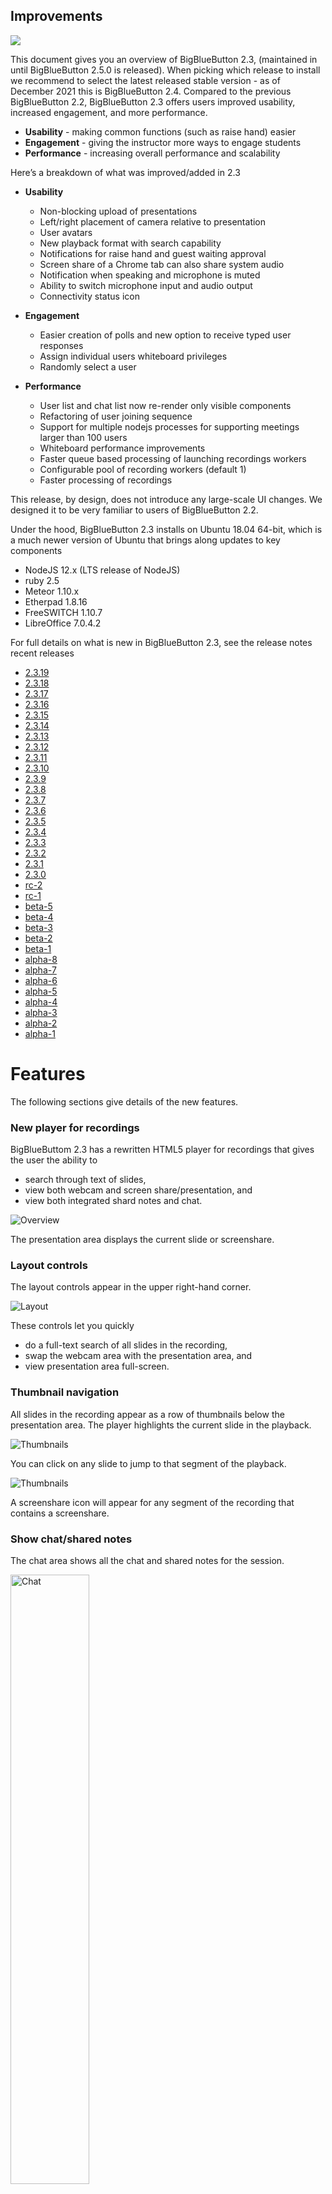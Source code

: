 Improvements
----------

![](https://docs.bigbluebutton.org/images/23-header.png)

This document gives you an overview of BigBlueButton 2.3, (maintained in until BigBlueButton 2.5.0 is released). When picking which release to install we recommend to select the latest released stable version - as of December 2021 this is BigBlueButton 2.4. Compared to the previous BigBlueButton 2.2, BigBlueButton 2.3 offers users improved usability, increased engagement, and more performance.

* **Usability** - making common functions (such as raise hand) easier
* **Engagement** - giving the instructor more ways to engage students
* **Performance** - increasing overall performance and scalability

Here’s a breakdown of what was improved/added in 2.3

* **Usability**

  * Non-blocking upload of presentations
  * Left/right placement of camera relative to presentation
  * User avatars
  * New playback format with search capability
  * Notifications for raise hand and guest waiting approval
  * Screen share of a Chrome tab can also share system audio
  * Notification when speaking and microphone is muted
  * Ability to switch microphone input and audio output
  * Connectivity status icon

* **Engagement**

  * Easier creation of polls and new option to receive typed user responses
  * Assign individual users whiteboard privileges
  * Randomly select a user

* **Performance**

  * User list and chat list now re-render only visible components
  * Refactoring of user joining sequence
  * Support for multiple nodejs processes for supporting meetings larger than 100 users
  * Whiteboard performance improvements
  * Faster queue based processing of launching recordings workers
  * Configurable pool of recording workers (default 1)
  * Faster processing of recordings

This release, by design, does not introduce any large-scale UI changes. We designed it to be very familiar to users of BigBlueButton 2.2.

Under the hood, BigBlueButton 2.3 installs on Ubuntu 18.04 64-bit, which is a much newer version of Ubuntu that brings along updates to key components

* NodeJS 12.x (LTS release of NodeJS)
* ruby 2.5
* Meteor 1.10.x
* Etherpad 1.8.16
* FreeSWITCH 1.10.7
* LibreOffice 7.0.4.2

For full details on what is new in BigBlueButton 2.3, see the release notes recent releases

* [2.3.19](https://github.com/bigbluebutton/bigbluebutton/releases/tag/v2.3.19)
* [2.3.18](https://github.com/bigbluebutton/bigbluebutton/releases/tag/v2.3.18)
* [2.3.17](https://github.com/bigbluebutton/bigbluebutton/releases/tag/v2.3.17)
* [2.3.16](https://github.com/bigbluebutton/bigbluebutton/releases/tag/v2.3.16)
* [2.3.15](https://github.com/bigbluebutton/bigbluebutton/releases/tag/v2.3.15)
* [2.3.14](https://github.com/bigbluebutton/bigbluebutton/releases/tag/v2.3.14)
* [2.3.13](https://github.com/bigbluebutton/bigbluebutton/releases/tag/v2.3.13)
* [2.3.12](https://github.com/bigbluebutton/bigbluebutton/releases/tag/v2.3.12)
* [2.3.11](https://github.com/bigbluebutton/bigbluebutton/releases/tag/v2.3.11)
* [2.3.10](https://github.com/bigbluebutton/bigbluebutton/releases/tag/v2.3.10)
* [2.3.9](https://github.com/bigbluebutton/bigbluebutton/releases/tag/v2.3.9)
* [2.3.8](https://github.com/bigbluebutton/bigbluebutton/releases/tag/v2.3.8)
* [2.3.7](https://github.com/bigbluebutton/bigbluebutton/releases/tag/v2.3.7)
* [2.3.6](https://github.com/bigbluebutton/bigbluebutton/releases/tag/v2.3.6)
* [2.3.5](https://github.com/bigbluebutton/bigbluebutton/releases/tag/v2.3.5)
* [2.3.4](https://github.com/bigbluebutton/bigbluebutton/releases/tag/v2.3.4)
* [2.3.3](https://github.com/bigbluebutton/bigbluebutton/releases/tag/v2.3.3)
* [2.3.2](https://github.com/bigbluebutton/bigbluebutton/releases/tag/v2.3.2)
* [2.3.1](https://github.com/bigbluebutton/bigbluebutton/releases/tag/v2.3.1)
* [2.3.0](https://github.com/bigbluebutton/bigbluebutton/releases/tag/v2.3.0)
* [rc-2](https://github.com/bigbluebutton/bigbluebutton/releases/tag/v2.3-rc-2)
* [rc-1](https://github.com/bigbluebutton/bigbluebutton/releases/tag/v2.3-rc-1)
* [beta-5](https://github.com/bigbluebutton/bigbluebutton/releases/tag/v2.3-beta-5)
* [beta-4](https://github.com/bigbluebutton/bigbluebutton/releases/tag/v2.3-beta-4)
* [beta-3](https://github.com/bigbluebutton/bigbluebutton/releases/tag/v2.3-beta-3)
* [beta-2](https://github.com/bigbluebutton/bigbluebutton/releases/tag/v2.3-beta-2)
* [beta-1](https://github.com/bigbluebutton/bigbluebutton/releases/tag/v2.3-beta-1)
* [alpha-8](https://github.com/bigbluebutton/bigbluebutton/releases/tag/v2.3-alpha-8)
* [alpha-7](https://github.com/bigbluebutton/bigbluebutton/releases/tag/v2.3-alpha-7)
* [alpha-6](https://github.com/bigbluebutton/bigbluebutton/releases/tag/v2.3-alpha-6)
* [alpha-5](https://github.com/bigbluebutton/bigbluebutton/releases/tag/v2.3-alpha-5)
* [alpha-4](https://github.com/bigbluebutton/bigbluebutton/releases/tag/v2.3-alpha-4)
* [alpha-3](https://github.com/bigbluebutton/bigbluebutton/releases/tag/v2.3-alpha-3)
* [alpha-2](https://github.com/bigbluebutton/bigbluebutton/releases/tag/v2.3-alpha-2)
* [alpha-1](https://github.com/bigbluebutton/bigbluebutton/releases/tag/v2.3-alpha-1)

Features
==========

The following sections give details of the new features.

### New player for recordings ###

BigBlueButtom 2.3 has a rewritten HTML5 player for recordings that gives the user the ability to

* search through text of slides,
* view both webcam and screen share/presentation, and
* view both integrated shard notes and chat.

![Overview](https://docs.bigbluebutton.org/images/22-playback-overview.png)

The presentation area displays the current slide or screenshare.

### Layout controls ###

The layout controls appear in the upper right-hand corner.

![Layout](https://docs.bigbluebutton.org/images/22-playback-layout.png)

These controls let you quickly

* do a full-text search of all slides in the recording,
* swap the webcam area with the presentation area, and
* view presentation area full-screen.

### Thumbnail navigation ###

All slides in the recording appear as a row of thumbnails below the presentation area. The player highlights the current slide in the playback.

![Thumbnails](https://docs.bigbluebutton.org/images/22-playback-thumb.png)

You can click on any slide to jump to that segment of the playback.

![Thumbnails](https://docs.bigbluebutton.org/images/22-playback-thumbnails.png)

A screenshare icon will appear for any segment of the recording that contains a screenshare.

### Show chat/shared notes ###

The chat area shows all the chat and shared notes for the session.

<img alt="Chat" src="https://docs.bigbluebutton.org/images/22-playback-chat.png" width="50%" />

Click the shared notes and chat icons to switch between the views. The shared notes shows the final state of shared notes when the recording ended.

The chat messages are clickable, enabling the user to quickly advance to the recording at the point which that chat message was entered. Poll results now appear in the chat as well.

### Search ###

When creating the recording, BigBlueButton extracts the text for each slide.

Clicking the magnifying glass icon will bring up a search dialog box that lets enter text and show only the slides that contain that text. In the screenshot below, the user typed ‘avoc’ and found one slide contained that text.

<img alt="Search" src="https://docs.bigbluebutton.org/images/22-playback-search2.png" width="50%" />

Clicking the search icon will apply the search filter to the thumbnails. The user can then click a thumbnail to advance to that segment in the recording that has the search text on the slide.

<img alt="Search" src="https://docs.bigbluebutton.org/images/22-playback-results.png" width="50%" />

Clicking the ‘x’ button clears the search and displays all thumbnails again.

### Playback speed ###

The playback control lets the user adjust the playback speed for the recording.

<img alt="Search" src="https://docs.bigbluebutton.org/images/22-playback-speed.png" width="25%" />

Usability
----------

### Quickly choose a presentation ###

When you upload a presentation, the ‘+’ shows a list of all uploaded presentations, making it very easy to switch between them.

<img alt="Choose Presentation" src="https://docs.bigbluebutton.org/images/22-choose-presentation.png" width="25%" />

### Notifications of raise hand ###

Moderators have two additional notifications: raise hands and guest waiting.

<img alt="Moderator notifications" src="https://docs.bigbluebutton.org/images/23-moderator-notifications.png" width="50%" />

For raise hands, a persistent toast notification will appear when a student raises their hand. The notification will remain the screen as long as at least one student has their hand raised.

<img alt="multiple notifications" src="https://docs.bigbluebutton.org/images/23-two-students.png" width="50%" />

The teacher can lower individual hands by clicking on user’s avatar in the notification - for example, clicking on ‘Ma’ will lower Matthew Thomas’s hand) - or the teacher can lower all hands and close the dialog by clicking “Lower Hands”.

To make it easier to raise/lower your hand, users now have a Raise Hand button on the toolbar.

<img alt="Moderator notifications" src="https://docs.bigbluebutton.org/images/23-raise-hand.png" width="50%" />

The Raise Hand button is a one-click shortcut for a clicking on your avatar, choosing Set status, and choosing Raise hand.

### Repositioning webcams ###

The webcams can now appear on the left or right of the presentation, maximizing the available viewing area for the presentation.

<img alt="Repositioning webcams" src="https://docs.bigbluebutton.org/images/bigbluebutton-repositioning-webcams.png" width="75%" />

### Uploaded slides in the background ###

When upload slides, the presenter immediately returns to the main window and can continue to engage students as the slides upload in the background.

<img alt="BigBlueButton uploaded slides" src="https://docs.bigbluebutton.org/images/bigbluebutton-uploaded-slides.png" width="50%" />

### Network connectivity icon ###

A network connectivity status icon now appears in the upper right-hand corner. This icon will show green when connectivity is good, and will change when the client detects a degraded connection or loss of connection.

<img alt="BigBlueButton connectivity indicator" src="https://docs.bigbluebutton.org/images/23-connectivity-bad.gif" width="75%" />

This icon shows green when the BigBlueButton client has a stable connection. If the client looses connection to the server, the connectivity icon will turn red and the client will attempt to reconnect.

The icon is clickable. When clicked, a dialog appears that lets the user turn off webcam and/or screen share videos to reduce bandwidth.

<img alt="BigBlueButton connectivity indicator" src="https://docs.bigbluebutton.org/images/23-connectivity-dialog.png" width="75%" />

The dialog will also show a recent log of connectivity changes. Here shows the user that at 8:11 am the client detected that the network connection was degraded.

Note: The design of the network icons and color are still under development.

### User connectivity log for moderators ###

To help moderators see if any users are having connectivity issues, when a moderator clicks their Connectivity Status icon, they will see a log of their connectivity status as well as a log of the connectivity status for all students in their session.

<img alt="BigBlueButton connection status" src="https://docs.bigbluebutton.org/images/bigbluebutton-connection-status.png" width="75%" />

Here the screen shot shows that Kert had a small dip in connectivity at 1:04 PM and Tyler at 1:18 PM. Note: The display is of past events, not current status. Kert’s and Tyler’s connectivity may have reverted to normal.

This log helps instructors quickly see if network bandwidth might be an issue. For example, if a user is saying the instructor’s audio is not sounding good, and the Connectivity status shows that user was recently shown a message that their client might be experiencing networking issues, then the poor audio is likely a result of networking issues.

### Smart Poll button with choices ###

The Smart Poll button now appears on the toolbar and shows the polling option.

<img alt="BigBlueButton smart polling" src="https://docs.bigbluebutton.org/images/bigbluebutton-smart-poll.png" width="75%" />

### Polling results in the chat experience ###

The poll results will also show in the chat. This helps make the poll results visible when the presentation is not visible, such as when sharing your screen.

<img alt="BigBlueButton connection status" src="https://docs.bigbluebutton.org/images/bigbluebutton-polling-results.png" width="50%" />

### Screen share system audio when sharing Chrome tab ###

When you screen share using Chrome and choose sharing a Chrome Tab, you can now include system audio from that tab. Users viewing the screen share will be able to hear any audio broadcasted from that tab.

To include the audio, choose `Chrome Tab` as check the `Share audio` option in the bottom left-hand corner.

<img alt="Screen share tab" src="https://docs.bigbluebutton.org/images/23-screen-share-tab.png" width="50%" />

### Notification of talking when muted ###

When talking with a muted microphone, BigBlueButton will now show a message that you are muted.

<img alt="Unmute microphone" src="https://docs.bigbluebutton.org/images/23-unmute-mic.png" width="50%" />

Engagement
----------

### Per-user whiteboard ###

You can give a specific student the ability to write on the whiteboard (instead of all students).

<img alt="BigBlueButton per-user whiteboard access" src="https://docs.bigbluebutton.org/images/23-give-whiteboard.png" width="50%" />

Once you have given an individual user whiteboard access, a pen icon appears next to their avatar.

<img alt="BigBlueButton per-user whiteboard access" src="https://docs.bigbluebutton.org/images/23-received-whiteboard.png" width="50%" />

You can revoke individual whiteboard access by clicking their avatar again and choosing “Remove whiteboard access”

<img alt="BigBlueButton per-user whiteboard access" src="https://docs.bigbluebutton.org/images/23-take-whiteboard.png" width="50%" />

When granting individual whiteboard access, a count will appear on the multi-user whiteboard icon showing you how many students you have granted access to the whiteboard.

<img alt="BigBlueButton per-user whiteboard access" src="https://docs.bigbluebutton.org/images/23-notification-of-whiteboard.png" width="50%" />

Clicking the multi-user whiteobard icon removes whiteboard access from everyone except the presenter.

### Easier editing of polling choices ###

The preset choices for polling – True/False, A/B/C/D, Yes/No/Abstention – are now just default labels for a given list of polling choices.

The presenter can now click the ‘+’ to add a new polling option, or the trash icon to remove a polling option.

<img alt="BigBlueButton polling typed responses" src="https://docs.bigbluebutton.org/images/bigbluebutton-polling-typed-response.png" width="75%" />

### Typed responses to polling questions ###

There is a new polling choice called **User Response**. With User Response, you can have students provide a written response to a poll question. From the user’s point of view, when prompted, they will see a dialog box in the lower right-hand corner.

<img alt="BigBlueButton polling typed responses" src="https://docs.bigbluebutton.org/images/23-user-reponse.png" width="75%" />

### Randomly choose a user ###

You can have BigBlueButton randomly pick a user in the class. You and the student chosen will see the choice after a brief animation.

<img alt="BigBlueButton randomly select a user" src="https://docs.bigbluebutton.org/images/bigbluebutton-randomly-select-a-user.png" width="50%" />

<img alt="BigBlueButton selected user" src="https://docs.bigbluebutton.org/images/bigbluebutton-selected-user.png" width="50%" />

You need at least two other viewers in the session.
